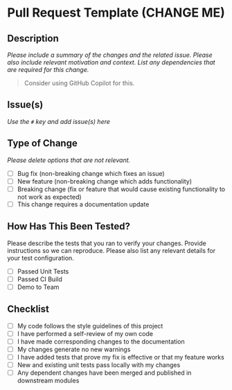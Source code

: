 # Pull Request Template (CHANGE ME)

## Description

_Please include a summary of the changes and the related issue. Please also include relevant motivation and context. List any dependencies that are required for this change._

> Consider using GitHub Copilot for this.

## Issue(s)

_Use the `#` key and add issue(s) here_

## Type of Change

_Please delete options that are not relevant._

- [ ] Bug fix (non-breaking change which fixes an issue)
- [ ] New feature (non-breaking change which adds functionality)
- [ ] Breaking change (fix or feature that would cause existing functionality to not work as expected)
- [ ] This change requires a documentation update

## How Has This Been Tested?

Please describe the tests that you ran to verify your changes. Provide instructions so we can reproduce. Please also list any relevant details for your test configuration.

- [ ] Passed Unit Tests
- [ ] Passed CI Build
- [ ] Demo to Team

## Checklist

- [ ] My code follows the style guidelines of this project
- [ ] I have performed a self-review of my own code
- [ ] I have made corresponding changes to the documentation
- [ ] My changes generate no new warnings
- [ ] I have added tests that prove my fix is effective or that my feature works
- [ ] New and existing unit tests pass locally with my changes
- [ ] Any dependent changes have been merged and published in downstream modules
